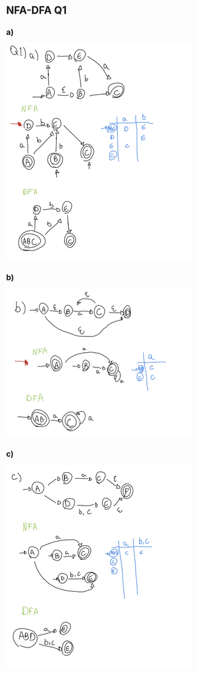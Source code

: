 # NFA-DFA Q1

## a)
![item_a](../../imagens/nfa-dfa_item_a.jpeg)
## b)
![item_b](../../imagens/nfa-dfa_item_b.jpeg)
## c)
![item_c](../../imagens/nfa-dfa_item_c.jpeg)
